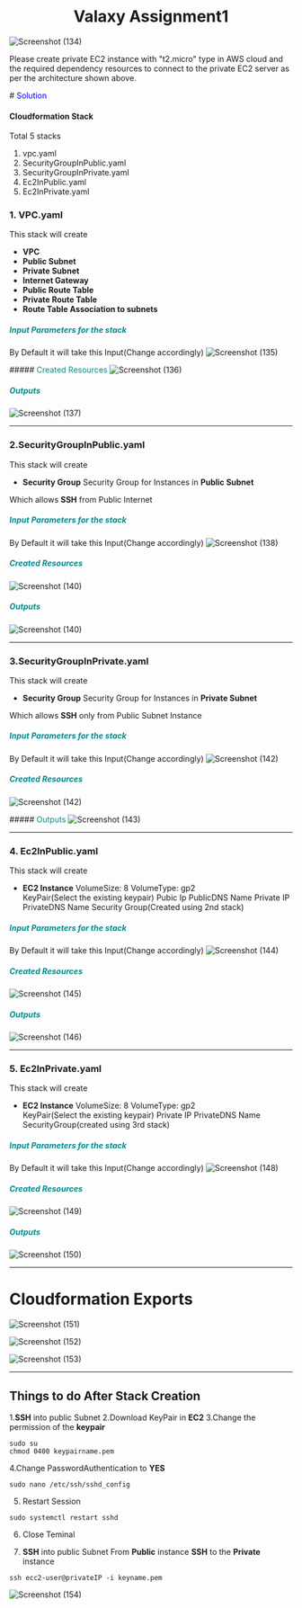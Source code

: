 # <center>Valaxy Assignment1</center>

![Screenshot (134)](https://user-images.githubusercontent.com/28533352/120897550-6933a480-c644-11eb-9d37-9f555938acef.png)

Please create private EC2 instance with "t2.micro" type in AWS cloud and the required dependency resources to connect to the private EC2 server as per the architecture shown above.

#<font color=blue> Solution</font>


#### Cloudformation Stack
Total 5 stacks

1. vpc.yaml
2. SecurityGroupInPublic.yaml
3. SecurityGroupInPrivate.yaml
4. Ec2InPublic.yaml
5. Ec2InPrivate.yaml

### 1. VPC.yaml

This stack will create 
- **VPC** 
- **Public Subnet** 
- **Private Subnet** 
- **Internet Gateway** 
- **Public Route Table** 
- **Private Route Table** 
- **Route Table Association to subnets** 

##### <font color=DarkCyan> Input Parameters for the stack</font>

By Default it will take this Input(Change accordingly)
![Screenshot (135)](https://user-images.githubusercontent.com/28533352/120898014-c16ba600-c646-11eb-8e88-b149e58b552b.png)

#####<font color=DarkCyan > Created Resources </font> 
![Screenshot (136)](https://user-images.githubusercontent.com/28533352/120898308-f5939680-c647-11eb-9211-f096bed6601f.png)

##### <font color=DarkCyan>Outputs</font>
![Screenshot (137)](https://user-images.githubusercontent.com/28533352/120898385-4b683e80-c648-11eb-9443-b135d5446c27.png)

---

### 2.SecurityGroupInPublic.yaml
This stack will create 
- **Security Group** 
Security Group for Instances in **Public Subnet** 

Which allows **SSH** from Public Internet

##### <font color=DarkCyan> Input Parameters for the stack </font>
By Default it will take this Input(Change accordingly)
![Screenshot (138)](https://user-images.githubusercontent.com/28533352/120898776-093ffc80-c64a-11eb-80f0-bce1535e6a90.png)

##### <font color=DarkCyan> Created Resources </font>
![Screenshot (140)](https://user-images.githubusercontent.com/28533352/120898791-27a5f800-c64a-11eb-9f6b-e383615af998.png)

##### <font color=DarkCyan> Outputs </font>
![Screenshot (140)](https://user-images.githubusercontent.com/28533352/120898821-4ad0a780-c64a-11eb-8460-67b299b13643.png)

---

### 3.SecurityGroupInPrivate.yaml
This stack will create 
- **Security Group** 
Security Group for Instances in **Private Subnet**

Which allows **SSH** only from Public Subnet Instance

##### <font color=DarkCyan> Input Parameters for the stack </font>
By Default it will take this Input(Change accordingly)
![Screenshot (142)](https://user-images.githubusercontent.com/28533352/120899010-2a551d00-c64b-11eb-95ab-f65aac05e6c5.png)

##### <font color=DarkCyan> Created Resources </font>
![Screenshot (142)](https://user-images.githubusercontent.com/28533352/120899021-3b059300-c64b-11eb-943e-e8c34cd30d1c.png)

#####<font color=DarkCyan> Outputs</font>
![Screenshot (143)](https://user-images.githubusercontent.com/28533352/120899029-48228200-c64b-11eb-8a76-a02bb38ceff4.png)

---

### 4. Ec2InPublic.yaml
This stack will create 
- **EC2 Instance**
VolumeSize: 8 
VolumeType: gp2  
KeyPair(Select the existing keypair)
Pubic Ip
PublicDNS Name
Private IP
PrivateDNS Name
Security Group(Created using 2nd stack)

##### <font color=DarkCyan> Input Parameters for the stack </font>
By Default it will take this Input(Change accordingly)
![Screenshot (144)](https://user-images.githubusercontent.com/28533352/120899240-51f8b500-c64c-11eb-836a-7e843c093a1c.png)

##### <font color=DarkCyan> Created Resources </font>
![Screenshot (145)](https://user-images.githubusercontent.com/28533352/120899254-66d54880-c64c-11eb-98d2-e06eca0567fc.png)

##### <font color=DarkCyan> Outputs </font>
![Screenshot (146)](https://user-images.githubusercontent.com/28533352/120899271-7d7b9f80-c64c-11eb-8b90-c953d5422b3d.png)

---

### 5. Ec2InPrivate.yaml
This stack will create 
- **EC2 Instance**
VolumeSize: 8 
VolumeType: gp2  
KeyPair(Select the existing keypair)
Private IP
PrivateDNS Name
SecurityGroup(created using 3rd stack)

##### <font color=DarkCyan>Input Parameters for the stack </font>
By Default it will take this Input(Change accordingly)
![Screenshot (148)](https://user-images.githubusercontent.com/28533352/120899340-e236fa00-c64c-11eb-90bd-990eb23b234b.png)

##### <font color=DarkCyan> Created Resources </font>
![Screenshot (149)](https://user-images.githubusercontent.com/28533352/120899362-01358c00-c64d-11eb-9806-3de9b11ffcc3.png)

##### <font color=DarkCyan> Outputs </font>
![Screenshot (150)](https://user-images.githubusercontent.com/28533352/120899387-1ad6d380-c64d-11eb-91a9-ca245b3eb4fd.png)

---

# Cloudformation Exports

![Screenshot (151)](https://user-images.githubusercontent.com/28533352/120899498-a6e8fb00-c64d-11eb-871d-971704340b15.png)

![Screenshot (152)](https://user-images.githubusercontent.com/28533352/120899508-b23c2680-c64d-11eb-8cec-87cb8e0247f3.png)

![Screenshot (153)](https://user-images.githubusercontent.com/28533352/120899523-c08a4280-c64d-11eb-9b64-00e788b85a48.png)

---

## Things to do After Stack Creation

1.**SSH** into public Subnet
2.Download KeyPair in **EC2**
3.Change the permission of the **keypair**
 ```
 sudo su
 chmod 0400 keypairname.pem
 ```
4.Change PasswordAuthentication to **YES**
 ```
 sudo nano /etc/ssh/sshd_config
 
 ```

5. Restart Session
 ```
 sudo systemctl restart sshd
 ```
6. Close Teminal 

7. **SSH** into public Subnet
From **Public** instance **SSH** to the **Private** instance 

 ```
 ssh ecc2-user@privateIP -i keyname.pem
 ```

 ![Screenshot (154)](https://user-images.githubusercontent.com/28533352/120899889-89b52c00-c64f-11eb-9d23-6ac3b3fc4656.png)
